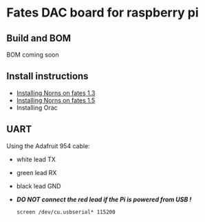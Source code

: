 # Fates DAC board for raspberry pi

## Build and BOM

BOM coming soon

## Install instructions

- [Installing Norns on fates 1.3](https://github.com/okyeron/fates/blob/master/install/norns/Norns_install_instructions_1.3.md)
- [Installing Norns on fates 1.5](https://github.com/okyeron/fates/blob/master/install/norns/Norns_install_instructions_1.5.md)
- Installing Orac

## UART

Using the Adafruit 954 cable:
- white lead TX
- green lead RX
- black lead GND
- ***DO NOT connect the red lead if the Pi is powered from USB !***

  `screen /dev/cu.usbserial* 115200`

